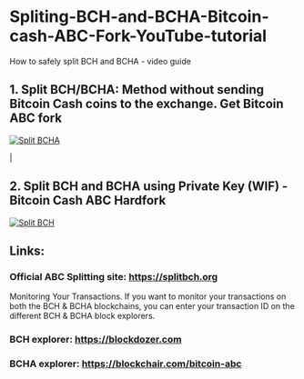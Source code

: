 # Spliting-BCH-and-BCHA-Bitcoin-cash-ABC-Fork-YouTube-tutorial
How to safely split BCH and BCHA - video guide

## 1. Split BCH/BCHA: Method without sending Bitcoin Cash coins to the exchange. Get Bitcoin ABC fork
[![Split BCHA](https://i.ibb.co/QDHPP1x/85.png)](https://www.youtube.com/watch?v=HK76WCp1N-4 "SPLIT BCHA")

|


## 2. Split BCH and BCHA using Private Key (WIF) - Bitcoin Cash ABC Hardfork
[![Split BCH](https://i.ibb.co/RzWGf5W/86.png)](https://www.youtube.com/watch?v=EHebLIpzgvQ "SPLIT BCH")

## Links:

### Official ABC Splitting site: https://splitbch.org
Monitoring Your Transactions. If you want to monitor your transactions on both the BCH & BCHA blockchains, you can enter your transaction ID on the different BCH & BCHA block explorers.
### BCH explorer: https://blockdozer.com
### BCHA explorer: https://blockchair.com/bitcoin-abc
